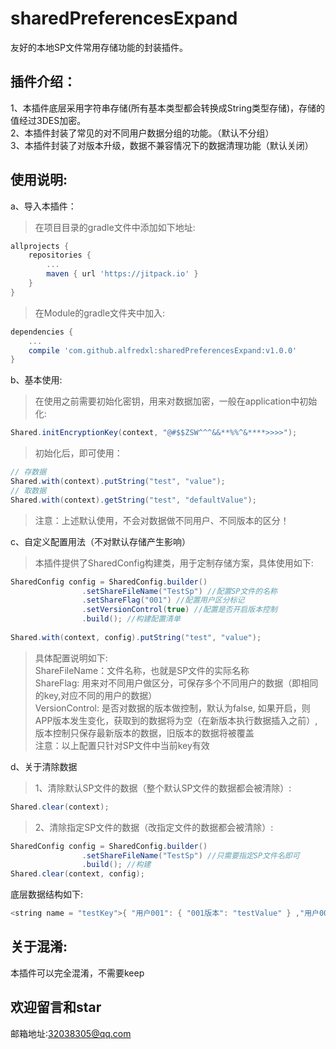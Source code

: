 sharedPreferencesExpand<br>
==
友好的本地SP文件常用存储功能的封装插件。<br>

插件介绍：
--
1、本插件底层采用字符串存储(所有基本类型都会转换成String类型存储)，存储的值经过3DES加密。<br>
2、本插件封装了常见的对不同用户数据分组的功能。（默认不分组）<br>
3、本插件封装了对版本升级，数据不兼容情况下的数据清理功能（默认关闭）<br>

使用说明:
--
a、导入本插件：
>在项目目录的gradle文件中添加如下地址:
```groovy
allprojects {
    repositories {
        ...
        maven { url 'https://jitpack.io' }
    }
}
```
>在Module的gradle文件夹中加入:
```groovy
dependencies {
    ...
    compile 'com.github.alfredxl:sharedPreferencesExpand:v1.0.0'
}
```

b、基本使用:
>在使用之前需要初始化密钥，用来对数据加密，一般在application中初始化:
```java
Shared.initEncryptionKey(context, "@#$$ZSW^^^&&**%%^&****>>>>");
```

>初始化后，即可使用：
```java
// 存数据
Shared.with(context).putString("test", "value");
// 取数据
Shared.with(context).getString("test", "defaultValue");
```
>注意：上述默认使用，不会对数据做不同用户、不同版本的区分！


c、自定义配置用法（不对默认存储产生影响）
>本插件提供了SharedConfig构建类，用于定制存储方案，具体使用如下:
```java
SharedConfig config = SharedConfig.builder()
                .setShareFileName("TestSp") //配置SP文件的名称
                .setShareFlag("001") //配置用户区分标记
                .setVersionControl(true) //配置是否开启版本控制
                .build(); //构建配置清单
        
Shared.with(context, config).putString("test", "value");
```
>具体配置说明如下:<br>
>ShareFileName：文件名称，也就是SP文件的实际名称<br>
>ShareFlag: 用来对不同用户做区分，可保存多个不同用户的数据（即相同的key,对应不同的用户的数据）<br>
>VersionControl: 是否对数据的版本做控制，默认为false, 如果开启，则APP版本发生变化，获取到的数据将为空（在新版本执行数据插入之前）, 版本控制只保存最新版本的数据，旧版本的数据将被覆盖<br>
>注意：以上配置只针对SP文件中当前key有效


d、关于清除数据
>1、清除默认SP文件的数据（整个默认SP文件的数据都会被清除）:
```java
Shared.clear(context);
```
>2、清除指定SP文件的数据（改指定文件的数据都会被清除）:
```java
SharedConfig config = SharedConfig.builder()
                .setShareFileName("TestSp") //只需要指定SP文件名即可
                .build(); //构建
Shared.clear(context, config);
```


底层数据结构如下:
```java
<string name = "testKey">{ "用户001": { "001版本": "testValue" } ,"用户002": { "001版本": "testValue" } }</string>
```


关于混淆:
--
本插件可以完全混淆，不需要keep


欢迎留言和star
---

邮箱地址:32038305@qq.com
